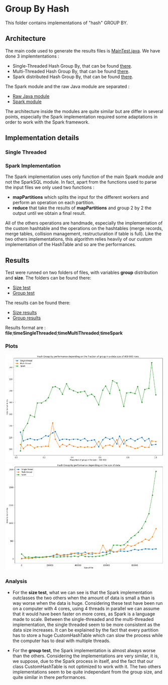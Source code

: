 # Group By Hash
This folder contains implementations of "hash" GROUP BY. 

## Architecture
The main code used to generate the results files is [MainTest.java](final/src/main/java/MainTest.java).
We have done 3 implemtentations :
 - Single-Threaded Hash Group By, that can be found [there](final/src/main/java/raw_java/HashGroupBySingle.java).
 - Multi-Threaded Hash Group By, that can be found  [there](final/src/main/java/raw_java/PartitioningHashGroupBy.java).
 - Spark distributed Hash Group By, that can be found [there](final/src/main/java/spark/HashGroupBySpark.java).
 
 The Spark module and the raw Java module are separated :
  - [Raw Java module](final/src/main/java/raw_java)
  - [Spark module](final/src/main/java/spark)
  
The architecture inside the modules are quite similar but are differ in several points, especially the Spark implementation required some adaptations in order to work with the Spark framework.

## Implementation details
### Single Threaded
### Spark Implementation
The Spark implementation uses only function of the main Spark module and not the SparkSQL module.
In fact, apart from the functions used to parse the input files we only used two functions :
- **mapPartitions** which splits the input for the different workers and perform an operation on each partition. 
- **reduce** that take the results of **mapPartitions** and group 2 by 2 the output until we obtain a final result.

All of the others operations are handmade, especially the implementation of the custom hashtable and the operations on the hashtables (merge records, merge tables, collision management, restructuration if table is full).
Like the two others implementations, this algorithm relies heavily of our custom implementation of the HashTable and so are the performances.

## Results

Test were runned on two folders of files, with variables **group** distribution and **size**.
The folders can be found there:
 - [Size test](/dataGen/size)
 - [Group test](/dataGen/group)
 
 The results can be found there:
 - [Size results](final/result_size.csv)
 - [Group results](final/result_group.csv)
 
 Results format are : **file**;**timeSingleThreaded**;**timeMultiThreaded**;**timeSpark**
 
 ### Plots
 ![](img/group.png)
 ![](img/size.png)

### Analysis
 - For the **size test**, what we can see is that the Spark implementation outclasses the two others when the amount of data is small a
than is way worse when the data is huge. Considering these test have been run on a computer with 4 cores, using 4 threads in parallel we can assume that it would have been faster on more cores, as Spark is a language made to scale. Between the single-threaded and the multi-threaded implementation, the single threaded seem to be more consistent as the data size increases. It can be explained by the fact that every partition has to store a huge CustomHashTable which can slow the process while the computer has to deal with multiple threads.

 - For the **group test**, the Spark implementation is almost always worse than the others. Considering the implementations are very similar, it is, we suppose, due to the Spark process in itself, and the fact that our class CustomHashTable is not optimized to work with it. The two others implementations seem to be quite independant from the group size, and quite similar in there performances.

